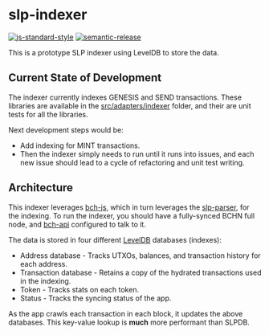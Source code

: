 # slp-indexer

[![js-standard-style](https://img.shields.io/badge/code%20style-standard-brightgreen.svg)](http://standardjs.com) [![semantic-release](https://img.shields.io/badge/%20%20%F0%9F%93%A6%F0%9F%9A%80-semantic--release-e10079.svg)](https://github.com/semantic-release/semantic-release)

This is a prototype SLP indexer using LevelDB to store the data.

## Current State of Development

The indexer currently indexes GENESIS and SEND transactions. These libraries are available in the [src/adapters/indexer](./src/adapters/indexer) folder, and their are unit tests for all the libraries.

Next development steps would be:

- Add indexing for MINT transactions.
- Then the indexer simply needs to run until it runs into issues, and each new issue should lead to a cycle of refactoring and unit test writing.

## Architecture

This indexer leverages [bch-js](https://github.com/Permissionless-Software-Foundation/bch-js), which in turn leverages the [slp-parser](https://www.npmjs.com/package/slp-parser), for the indexing. To run the indexer, you should have a fully-synced BCHN full node, and [bch-api](https://github.com/Permissionless-Software-Foundation/bch-api) configured to talk to it.

The data is stored in four different [LevelDB](https://www.npmjs.com/package/level) databases (indexes):

- Address database - Tracks UTXOs, balances, and transaction history for each address.
- Transaction database - Retains a copy of the hydrated transactions used in the indexing.
- Token - Tracks stats on each token.
- Status - Tracks the syncing status of the app.

As the app crawls each transaction in each block, it updates the above databases. This key-value lookup is **much** more performant than SLPDB.
